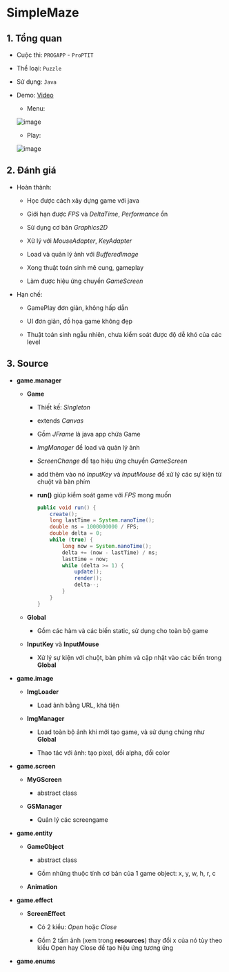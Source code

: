 # SimpleMaze

## 1. Tổng quan

- Cuộc thi: `PROGAPP` - `ProPTIT`

- Thể loại: `Puzzle`

- Sử dụng: `Java`

- Demo: [Video](https://drive.google.com/drive/folders/1xZy7trn55TQc5pMkHLH4dWucXpkhDBa7)

  - Menu:

  ![image](https://user-images.githubusercontent.com/80816285/161285995-1a1dd6ee-11eb-479c-96d0-e50b1db799c3.png)

  - Play:

  ![image](https://user-images.githubusercontent.com/80816285/161286697-930b44d2-d01d-4978-b23e-1766522e000f.png)

## 2. Đánh giá

- Hoàn thành:

  - Học được cách xây dựng game với java

  - Giới hạn được _FPS_ và _DeltaTime_, _Performance_ ổn

  - Sử dụng cơ bản _Graphics2D_

  - Xử lý với _MouseAdapter_, _KeyAdapter_

  - Load và quản lý ảnh với _BufferedImage_

  - Xong thuật toán sinh mê cung, gameplay

  - Làm được hiệu ứng chuyển _GameScreen_

- Hạn chế:

  - GamePlay đơn giản, không hấp dẫn

  - UI đơn giản, đồ họa game không đẹp

  - Thuật toán sinh ngẫu nhiên, chưa kiểm soát được độ dễ khó của các level

## 3. Source

- **game.manager**

  - **Game**

    - Thiết kế: _Singleton_

    - extends _Canvas_

    - Gồm _JFrame_ là java app chứa Game

    - _ImgManager_ để load và quản lý ảnh

    - _ScreenChange_ để tạo hiệu ứng chuyển _GameScreen_

    - add thêm vào nó _InputKey_ và _InputMouse_ để xử lý các sự kiện từ chuột và bàn phím

    - **run()** giúp kiểm soát game với _FPS_ mong muốn

      ```Java
      public void run() {
          create();
          long lastTime = System.nanoTime();
          double ns = 1000000000 / FPS;
          double delta = 0;
          while (true) {
              long now = System.nanoTime();
              delta += (now - lastTime) / ns;
              lastTime = now;
              while (delta >= 1) {
                  update();
                  render();
                  delta--;
              }
          }
      }
      ```

  - **Global**

    - Gồm các hàm và các biến static, sử dụng cho toàn bộ game

  - **InputKey** và **InputMouse**

    - Xử lý sự kiện với chuột, bàn phím và cập nhật vào các biến trong **Global**

- **game.image**

  - **ImgLoader**

    - Load ảnh bằng URL, khá tiện

  - **ImgManager**

    - Load toàn bộ ảnh khi mới tạo game, và sử dụng chúng như **Global**

    - Thao tác với ảnh: tạo pixel, đổi alpha, đổi color

- **game.screen**

  - **MyGScreen**

    - abstract class

  - **GSManager**

    - Quản lý các screengame

- **game.entity**

  - **GameObject**

    - abstract class

    - Gồm những thuộc tính cơ bản của 1 game object: x, y, w, h, r, c

  - **Animation**

- **game.effect**

  - **ScreenEffect**

    - Có 2 kiểu: _Open_ hoặc _Close_

    - Gồm 2 tấm ảnh (xem trong **resources**) thay đổi x của nó tùy theo kiểu Open hay Close để tạo hiệu ứng tương ứng

- **game.enums**
